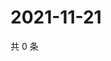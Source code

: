 # 2021-11-21

共 0 条

<!-- BEGIN WEIBO -->
<!-- 最后更新时间 Sun Nov 21 2021 12:00:56 GMT+0800 (China Standard Time) -->

<!-- END WEIBO -->

